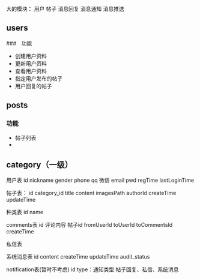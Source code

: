 大的模块：
用户
帖子
消息回复
消息通知
消息推送

## users
###　功能
- 创建用户资料
- 更新用户资料
- 查看用户资料
- 指定用户发布的帖子
- 用户回复的帖子

## posts
### 功能
- 帖子列表
-



## category（一级）

用户表
id
nickname
gender
phone
qq
微信
email
pwd
regTime
lastLoginTime


帖子表：
id
category_id
title
content
imagesPath
authorId
createTime
updateTime


种类表
id
name

comments表
id 评论内容  帖子id  fromUserId toUserId toCommentsId  createTime

私信表

系统消息表
id
content
createTime
updateTime
audit_status

notification表(暂时不考虑)
id
type：通知类型 帖子回复、私信、系统消息


